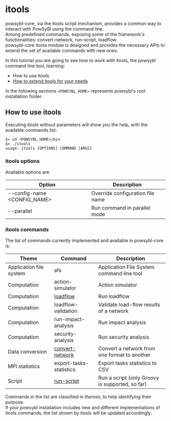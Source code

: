 ﻿# itools

powsybl-core, via the itools script mechanism, provides a common way to interact with PowSyBl using the command line.  
Among predefined commands, exposing some of the framework's functionalities: convert-network, run-script, loadflow.  
powsybl-core itools module is designed and provides the necessary APIs to extend the set of available commands with new ones.  
  
In this tutorial you are going to see how to work with itools, the powsybl command line tool, learning:
 - How to use itools
 - [How to extend itools for your needs](extend-itools.md)
  
In the following sections `<POWSYBL_HOME>` represents powsybl's root installation folder.  

## How to use itools
Executing *itools* without parameters will show you the help, with the available commands list: 

```
$> cd <POWSYBL_HOME>/bin
$> ./itools
usage: itools [OPTIONS] COMMAND [ARGS]
```
### itools options
Available options are:  
  
| Option | Description |
| ------ | ----------- |
| --config-name <CONFIG_NAME> | Override configuration file name| 
| --parallel | Run command in parallel mode 

### itools commands
The list of commands currently implemented and available in powsybl-core is:  
  
| Theme | Command | Description |
| ------ | ------ | ----------- |
| Application file system | afs | Application File System command line tool |
| Computation | action-simulator | Action simulator |
| Computation | [loadflow](../loadflow/loadflow-command.md) | Run loadflow |
| Computation | loadflow-validation | Validate load-flow results of a network |
| Computation | run-impact-analysis | Run impact analysis |
| Computation | security-analysis | Run security analysis |
| Data conversion | [convert-network](../converter/convert-network-command.md) | Convert a network from one format to another |
| MPI statistics | export-tasks-statistics | Export tasks statistics to CSV |
| Script | [run-script](run-script-command.md) | Run a script (only Groovy is supported, so far) |

Commands in the list are classified in *themes*, to help identifying their purpose.  
If your powsybl installation includes new and different implementations of itools commands, the list shown by itools will be updated accordingly. 
